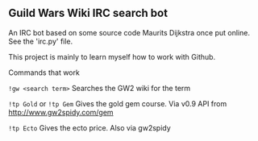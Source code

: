 ## Guild Wars Wiki IRC search bot ##

An IRC bot based on some source code Maurits Dijkstra once put online.
See the 'irc.py' file.

This project is mainly to learn myself how to work with Github.

Commands that work

`!gw <search term>`
Searches the GW2 wiki for the term

`!tp Gold` or `!tp Gem`
Gives the gold gem course. Via v0.9 API from http://www.gw2spidy.com/gem

`!tp Ecto`
Gives the ecto price. Also via gw2spidy
